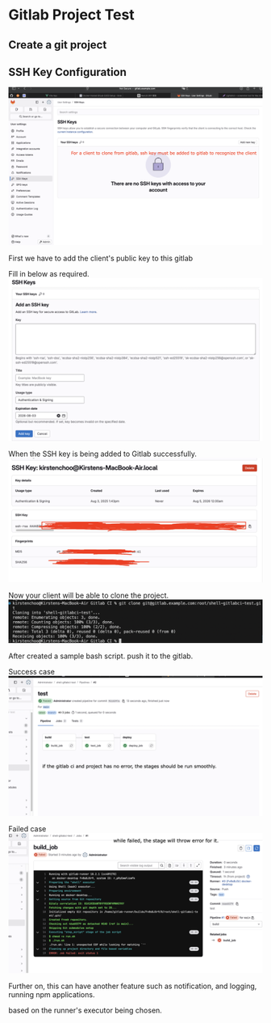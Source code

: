 # Gitlab Project Test

## Create a git project

## SSH Key Configuration
![alt text](images/ssh_key_page.png)

First we have to add the client's public key to this gitlab

Fill in below as required.
![alt text](images/ssh-key-fill-in.png)


When the SSH key is being added to Gitlab successfully.
![alt text](images/ssh-key-added.png)

Now your client will be able to clone the project.
![alt text](images/clone-result.png)

After created a sample bash script. push it to the gitlab.

Success case
![alt text](images/success-pipeline.png)

Failed case
![alt text](images/failed-pipeline.png)

Further on, this can have another feature such as notification, and logging, running npm applications.

based on the runner's executor being chosen.